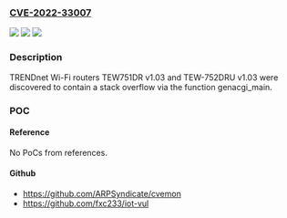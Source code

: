 ### [CVE-2022-33007](https://cve.mitre.org/cgi-bin/cvename.cgi?name=CVE-2022-33007)
![](https://img.shields.io/static/v1?label=Product&message=n%2Fa&color=blue)
![](https://img.shields.io/static/v1?label=Version&message=n%2Fa&color=blue)
![](https://img.shields.io/static/v1?label=Vulnerability&message=n%2Fa&color=brighgreen)

### Description

TRENDnet Wi-Fi routers TEW751DR v1.03 and TEW-752DRU v1.03 were discovered to contain a stack overflow via the function genacgi_main.

### POC

#### Reference
No PoCs from references.

#### Github
- https://github.com/ARPSyndicate/cvemon
- https://github.com/fxc233/iot-vul

